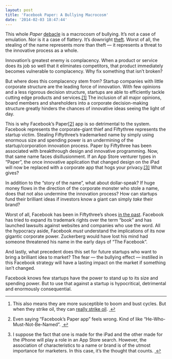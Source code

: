 ```yaml
---
layout: post
title: 'Facebook Paper: A Bullying Macrocosm'
date: '2014-02-03 18:47:44'
---
```


<p data-preserve-html-node="true">This whole <em data-preserve-html-node="true">Paper</em> <a data-preserve-html-node="true" href="http://news.fiftythree.com/post/75486632209/every-story-has-a-name-fiftythrees-story-began">debacle</a> is a macrocosm of bullying. It&#8217;s not a case of emulation. Nor is it a case of flattery. It&#8217;s downright <a data-preserve-html-node="true" href="http://bits.blogs.nytimes.com/2014/02/03/makers-of-paper-app-ask-facebook-to-change-new-app-name/">theft</a>. Worst of all, the stealing of the name represents more than theft — it represents a threat to the innovative process as a whole.</p>

<p data-preserve-html-node="true">Innovation&#8217;s greatest enemy is complacency. When a product or service does its job so well that it eliminates competitors, that product immediately becomes vulnerable to complacency. Why fix something that isn&#8217;t broken? </p>

<p data-preserve-html-node="true">But where does this complacency stem from? Startup companies with little corporate structure are the leading force of innovation. With few opinions and a less rigorous decision structure, startups are able to efficiently tackle cutting edge products and services.<a data-preserve-html-node="true" href="#fn:1" id="fnref:1" title="see footnote" class="footnote">[1]</a> The inclusion of all major opinions, board members and shareholders into a corporate decision-making structure greatly hinders the chances of innovative ideas seeing the light of day.</p>

<p data-preserve-html-node="true">This is why Facebook&#8217;s Paper<a data-preserve-html-node="true" href="#fn:2" id="fnref:2" title="see footnote" class="footnote">[2]</a> app is so detrimental to the system. Facebook represents the corporate-giant thief and Fiftythree represents the startup victim. Stealing Fiftythree&#8217;s trademarked name by simply using enormous size and spending power is an undermining of the startup/corporation innovation process. Paper by Fiftythree has been associated with breakthrough design and innovative programming. Now, that same name faces disillusionment. If an App Store venturer types in &#8220;Paper&#8221;, the once innovative application that changed design on the iPad will now be replaced with a corporate app that hogs your privacy.<a data-preserve-html-node="true" href="#fn:3" id="fnref:3" title="see footnote" class="footnote">[3]</a> What gives?</p>

<p data-preserve-html-node="true">In addition to the &#8220;story of the name&#8221;, what about dollar-speak? If huge money flows in the direction of the corporate monster who stole a name, does that not also undermine the innovation process? How can startups fund their brilliant ideas if investors know a giant can simply <em data-preserve-html-node="true">take</em> their brand?</p>

<p data-preserve-html-node="true">Worst of all, Facebook has been in Fiftythree&#8217;s shoes <a data-preserve-html-node="true" href="http://arstechnica.com/tech-policy/2012/03/facebook-asserts-trademark-on-word-book-in-new-user-agreement/">in the past</a>. Facebook has tried to expand its trademark rights over the term &#8220;book&#8221; and has launched lawsuits against websites and companies who use the word. All the hypocracy aside, Facebook <em data-preserve-html-node="true">must</em> understand the implications of its now gigantic corporate power. Zuckerberg would have lost his mind had someone threatened his name in the early days of &#8220;The Facebook&#8221;. </p>

<p data-preserve-html-node="true">And lastly, what precedent does this set for future startups who want to bring a brilliant idea to market? The fear — the bullying effect — instilled in this Facebook strategy will have a lasting impact on the market if something isn&#8217;t changed.</p>

<p data-preserve-html-node="true">Facebook knows few startups have the power to stand up to its size and spending power. But to use that against a startup is hypocritical, detrimental and enormously consequential.</p>


<div data-preserve-html-node="true" class="footnotes">
<hr data-preserve-html-node="true" />
<ol data-preserve-html-node="true">

<li data-preserve-html-node="true" id="fn:1">
<p data-preserve-html-node="true">This also means they are more susceptible to boom and bust cycles. But when they strike oil, they can <a data-preserve-html-node="true" href="http://mashable.com/2012/04/09/facebook-instagram-buy/">really strike oil</a>. <a data-preserve-html-node="true" href="#fnref:1" title="return to article" class="reversefootnote">&#160;&#8617;</a></p>
</li>

<li data-preserve-html-node="true" id="fn:2">
<p data-preserve-html-node="true">Even saying &#8220;Facebook&#8217;s Paper app&#8221; feels wrong. Kind of like &#8220;He-Who-Must-Not-Be-Named&#8221;. <a data-preserve-html-node="true" href="#fnref:2" title="return to article" class="reversefootnote">&#160;&#8617;</a></p>
</li>

<li data-preserve-html-node="true" id="fn:3">
<p data-preserve-html-node="true">I suppose the fact that one is made for the iPad and the other made for the iPhone will play a role in an App Store search. However, the association of characteristics to a name or brand is of the utmost importance for marketers. In this case, it&#8217;s the thought that counts. <a data-preserve-html-node="true" href="#fnref:3" title="return to article" class="reversefootnote">&#160;&#8617;</a></p>
</li>

</ol>
</div>
